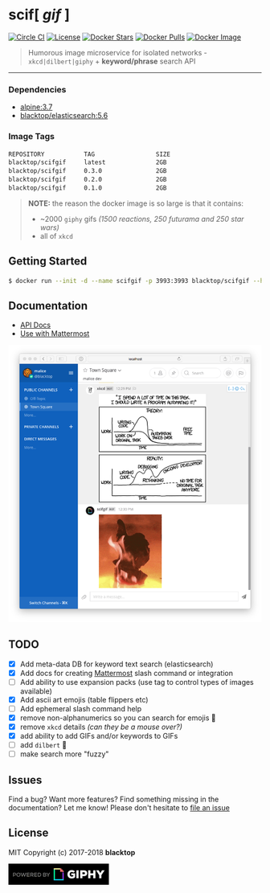 # scif[ *gif* ]

[![Circle CI](https://circleci.com/gh/blacktop/scifgif.png?style=shield)](https://circleci.com/gh/blacktop/scifgif)
[![License](https://img.shields.io/:license-mit-blue.svg)](http://doge.mit-license.org)
[![Docker Stars](https://img.shields.io/docker/stars/blacktop/scifgif.svg)](https://store.docker.com/community/images/blacktop/scifgif)
[![Docker Pulls](https://img.shields.io/docker/pulls/blacktop/scifgif.svg)](https://store.docker.com/community/images/blacktop/scifgif)
[![Docker Image](https://img.shields.io/badge/docker%20image-2GB-blue.svg)](https://store.docker.com/community/images/blacktop/scifgif)

> Humorous image microservice for isolated networks - `xkcd|dilbert|giphy` +
> **keyword/phrase** search API

---

### Dependencies

* [alpine:3.7](https://hub.docker.com/_/alpine/)
* [blacktop/elasticsearch:5.6](https://hub.docker.com/r/blacktop/elasticsearch/)

### Image Tags

```bash
REPOSITORY           TAG                 SIZE
blacktop/scifgif     latest              2GB
blacktop/scifgif     0.3.0               2GB
blacktop/scifgif     0.2.0               2GB
blacktop/scifgif     0.1.0               2GB
```

> **NOTE:** the reason the docker image is so large is that it contains:
>
> * ~2000 `giphy` gifs _(1500 reactions, 250 futurama and 250 star wars)_
> * all of `xkcd`

## Getting Started

```bash
$ docker run --init -d --name scifgif -p 3993:3993 blacktop/scifgif --host localhost
```

## Documentation

* [API Docs](http://docs.scifgif.apiary.io)
* [Use with Mattermost](https://github.com/blacktop/scifgif/blob/master/docs/mattermost.md)

![mattermost](https://raw.githubusercontent.com/blacktop/scifgif/master/docs/imgs/mattermost.png)

## TODO

* [x] Add meta-data DB for keyword text search (elasticsearch)
* [x] Add docs for creating [Mattermost](https://github.com/mattermost/platform)
      slash command or integration
* [ ] Add ability to use expansion packs (use tag to control types of images
      available)
* [x] Add ascii art emojis (table flippers etc)
* [ ] Add ephemeral slash command help
* [x] remove non-alphanumerics so you can search for emojis :older_man:
* [x] remove `xkcd` details _(can they be a mouse over?)_
* [x] add ability to add GIFs and/or keywords to GIFs
* [ ] add `dilbert` :construction:
* [ ] make search more "fuzzy"

## Issues

Find a bug? Want more features? Find something missing in the documentation? Let
me know! Please don't hesitate to
[file an issue](https://github.com/blacktop/scifgif/issues/new)

## License

MIT Copyright (c) 2017-2018 **blacktop**

![giphy](https://raw.githubusercontent.com/blacktop/scifgif/master/docs/PoweredBy_200_Horizontal_Light-Backgrounds_With_Logo.gif)
